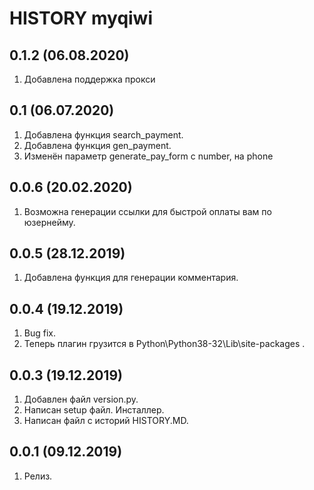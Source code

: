 # HISTORY myqiwi


0.1.2 (06.08.2020)
-------------------
1. Добавлена поддержка прокси

0.1 (06.07.2020)
-------------------
1. Добавлена функция search_payment.
2. Добавлена функция gen_payment.
3. Изменён параметр generate_pay_form с number, на phone

0.0.6 (20.02.2020)
-------------------
1. Возможна генерации ссылки для быстрой оплаты вам по юзернейму.

0.0.5 (28.12.2019)
-------------------
1. Добавлена функция для генерации комментария.

0.0.4 (19.12.2019)
-------------------
1. Bug fix.
2. Теперь плагин грузится в Python\Python38-32\Lib\site-packages .

0.0.3 (19.12.2019)
-------------------
1. Добавлен файл version.py.
2. Написан setup файл. Инсталлер.
3. Написан файл с историй HISTORY.MD.

0.0.1 (09.12.2019)
-------------------
1. Релиз.

